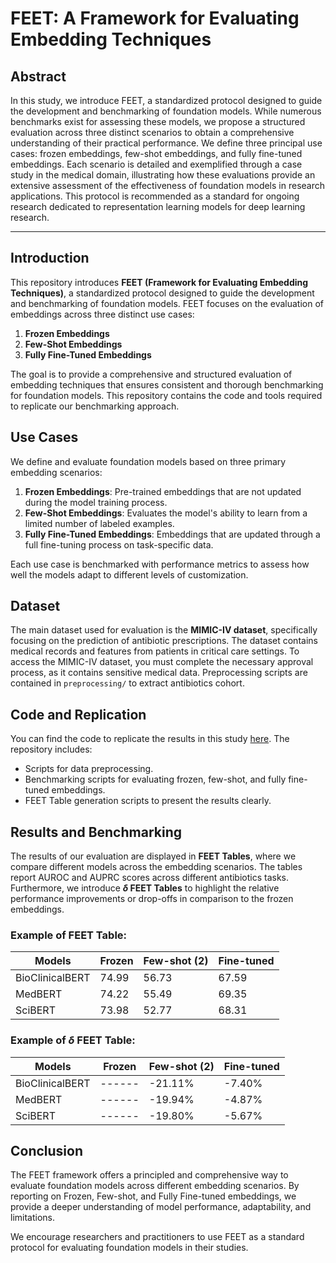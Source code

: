 # FEET: A Framework for Evaluating Embedding Techniques

## Abstract

In this study, we introduce FEET, a standardized protocol designed to guide the development and benchmarking of foundation models. While numerous benchmarks exist for assessing these models, we propose a structured evaluation across three distinct scenarios to obtain a comprehensive understanding of their practical performance. We define three principal use cases: frozen embeddings, few-shot embeddings, and fully fine-tuned embeddings. Each scenario is detailed and exemplified through a case study in the medical domain, illustrating how these evaluations provide an extensive assessment of the effectiveness of foundation models in research applications. This protocol is recommended as a standard for ongoing research dedicated to representation learning models for deep learning research.

---

## Introduction

This repository introduces **FEET (Framework for Evaluating Embedding Techniques)**, a standardized protocol designed to guide the development and benchmarking of foundation models. FEET focuses on the evaluation of embeddings across three distinct use cases:
1. **Frozen Embeddings**
2. **Few-Shot Embeddings**
3. **Fully Fine-Tuned Embeddings**

The goal is to provide a comprehensive and structured evaluation of embedding techniques that ensures consistent and thorough benchmarking for foundation models. This repository contains the code and tools required to replicate our benchmarking approach.

## Use Cases
We define and evaluate foundation models based on three primary embedding scenarios:
1. **Frozen Embeddings**: Pre-trained embeddings that are not updated during the model training process.
2. **Few-Shot Embeddings**: Evaluates the model's ability to learn from a limited number of labeled examples.
3. **Fully Fine-Tuned Embeddings**: Embeddings that are updated through a full fine-tuning process on task-specific data.

Each use case is benchmarked with performance metrics to assess how well the models adapt to different levels of customization.

## Dataset
The main dataset used for evaluation is the **MIMIC-IV dataset**, specifically focusing on the prediction of antibiotic prescriptions. The dataset contains medical records and features from patients in critical care settings. To access the MIMIC-IV dataset, you must complete the necessary approval process, as it contains sensitive medical data. Preprocessing scripts are contained in `preprocessing/` to extract antibiotics cohort.

## Code and Replication

You can find the code to replicate the results in this study [here](https://anonymous.4open.science/r/embeddings_eval-846B/README.md). The repository includes:
- Scripts for data preprocessing.
- Benchmarking scripts for evaluating frozen, few-shot, and fully fine-tuned embeddings.
- FEET Table generation scripts to present the results clearly.

## Results and Benchmarking

The results of our evaluation are displayed in **FEET Tables**, where we compare different models across the embedding scenarios. The tables report AUROC and AUPRC scores across different antibiotics tasks. Furthermore, we introduce **$\delta$ FEET Tables** to highlight the relative performance improvements or drop-offs in comparison to the frozen embeddings.

### Example of FEET Table:
| Models          | Frozen  | Few-shot (2) | Fine-tuned  |
|-----------------|---------|--------------|-------------|
| BioClinicalBERT | 74.99   | 56.73        | 67.59       |
| MedBERT         | 74.22   | 55.49        | 69.35       |
| SciBERT         | 73.98   | 52.77        | 68.31       |

### Example of $\delta$ FEET Table:
| Models          | Frozen  | Few-shot (2) | Fine-tuned  |
|-----------------|---------|--------------|-------------|
| BioClinicalBERT | ------  | -21.11%      | -7.40%      |
| MedBERT         | ------  | -19.94%      | -4.87%      |
| SciBERT         | ------  | -19.80%      | -5.67%      |

## Conclusion

The FEET framework offers a principled and comprehensive way to evaluate foundation models across different embedding scenarios. By reporting on Frozen, Few-shot, and Fully Fine-tuned embeddings, we provide a deeper understanding of model performance, adaptability, and limitations.

We encourage researchers and practitioners to use FEET as a standard protocol for evaluating foundation models in their studies.

